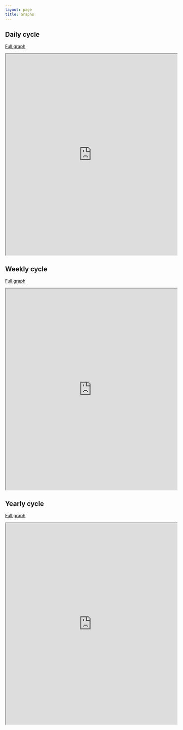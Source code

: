 ```yaml
---
layout: page
title: Graphs
---
```



## Daily cycle


[Full graph](https://musictopography.github.io/cicli_totale.html)

<iframe src="https://musictopography.com/cicli_totale.html" width="110%" height="650"></iframe>




## Weekly cycle

[Full graph](https://musictopography.github.io/cicli_settimana.html)

<iframe src="https://musictopography.com/cicli_settimana.html" width="110%" height="650"></iframe>

## Yearly cycle

[Full graph](https://musictopography.github.io/cicli_anno.html)

<iframe src="https://musictopography.com/cicli_anno.html" width="110%" height="650"></iframe>
